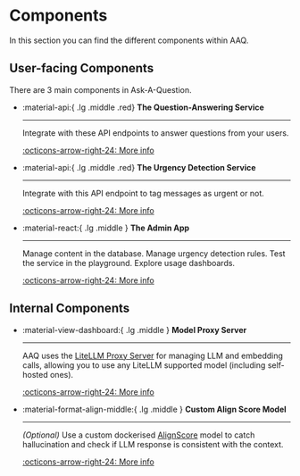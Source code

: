# Components

In this section you can find the different components within AAQ.

## User-facing Components

There are 3 main components in Ask-A-Question.

<div class="grid cards" markdown>

- :material-api:{ .lg .middle .red} __The Question-Answering Service__

    ---

    Integrate with these API endpoints to answer questions from your
    users.

    [:octicons-arrow-right-24: More info](./qa-service/index.md)

- :material-api:{ .lg .middle .red} __The Urgency Detection Service__

    ---

    Integrate with this API endpoint to tag messages as urgent or not.

    [:octicons-arrow-right-24: More info](./urgency-detection/index.md)

- :material-react:{ .lg .middle } __The Admin App__

    ---

    Manage content in the database. Manage urgency detection rules. Test the service in the playground.
    Explore usage dashboards.

    [:octicons-arrow-right-24: More info](./admin-app/index.md)


</div>

## Internal Components

<div class="grid cards" markdown>

- :material-view-dashboard:{ .lg .middle } __Model Proxy Server__

    ---

    AAQ uses the [LiteLLM Proxy Server](https://litellm.vercel.app/docs/simple_proxy) for
    managing LLM and embedding calls, allowing you to use any LiteLLM supported model (including self-hosted ones).

    [:octicons-arrow-right-24: More info](./litellm-proxy/index.md)

- :material-format-align-middle:{ .lg .middle } __Custom Align Score Model__

    ---

    _(Optional)_ Use a custom dockerised [AlignScore](https://arxiv.org/abs/2305.16739) model to catch
    hallucination and check if LLM response is consistent with the context.

    [:octicons-arrow-right-24: More info](./align-score/index.md)

</div>
